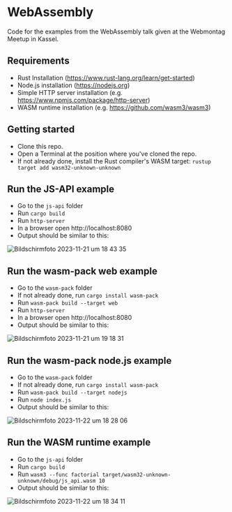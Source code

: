 # WebAssembly
Code for the examples from the WebAssembly talk given at the Webmontag Meetup in Kassel.

## Requirements

- Rust Installation (https://www.rust-lang.org/learn/get-started)
- Node.js installation (https://nodejs.org)
- Simple HTTP server installation (e.g. https://www.npmjs.com/package/http-server)
- WASM runtime installation (e.g. https://github.com/wasm3/wasm3)

## Getting started

- Clone this repo.
- Open a Terminal at the position where you've cloned the repo.
- If not already done, install the Rust compiler's WASM target: `rustup target add wasm32-unknown-unknown`

## Run the JS-API example

- Go to the `js-api` folder
- Run `cargo build`
- Run `http-server`
- In a browser open http://localhost:8080
- Output should be similar to this:

![Bildschirmfoto 2023-11-21 um 18 43 35](https://github.com/jens-siebert/webassembly/assets/143868460/621508cc-cf31-4721-b176-fb45a7e86cc1)

## Run the wasm-pack web example

- Go to the `wasm-pack` folder
- If not already done, run `cargo install wasm-pack`
- Run `wasm-pack build --target web`
- Run `http-server`
- In a browser open http://localhost:8080
- Output should be similar to this:

![Bildschirmfoto 2023-11-21 um 19 18 31](https://github.com/jens-siebert/webassembly/assets/143868460/87e9623e-2c62-4359-af56-6e41549d4f9d)

## Run the wasm-pack node.js example

- Go to the `wasm-pack` folder
- If not already done, run `cargo install wasm-pack`
- Run `wasm-pack build --target nodejs`
- Run `node index.js`
- Output should be similar to this:

![Bildschirmfoto 2023-11-22 um 18 28 06](https://github.com/jens-siebert/webassembly/assets/143868460/43405ab2-df44-4ea3-b67c-fe5d093d31a2)

## Run the WASM runtime example

- Go to the `js-api` folder
- Run `cargo build`
- Run `wasm3 --func factorial target/wasm32-unknown-unknown/debug/js_api.wasm 10`
- Output should be similar to this:

![Bildschirmfoto 2023-11-22 um 18 34 11](https://github.com/jens-siebert/webassembly/assets/143868460/a5fe40b1-4cbf-4126-b493-861fc3d15df6)
